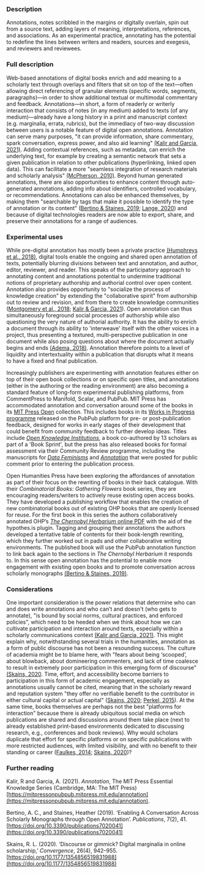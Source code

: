 ### Description

Annotations, notes scribbled in the margins or digitally overlain, spin out from a source text, adding layers of meaning, interpretations, references, and associations. As an experimental practice, annotating has the potential to redefine the lines between writers and readers, sources and exegesis, and reviewers and reviewees.  

### Full description

Web-based annotations of digital books enrich and add meaning to a scholarly text through overlays and filters that sit on top of the text—often allowing direct referencing of granular elements (specific words, segments, paragraphs)—in order to show additional textual or multimodal commentary and feedback. Annotations—in short, a form of readerly or writerly interaction that consists of notes (in any medium) added to texts (of any medium)—already have a long history in a print and manuscript context (e.g. marginalia, errata, rubrics), but the immediacy of two-way discussion between users is a notable feature of digital open annotations. Annotation can serve many purposes, "it can provide information, share commentary, spark conversation, express power, and also aid learning" [(Kalir and Garcia, 2021)](https://mitpressonpubpub.mitpress.mit.edu/annotation). Adding contextual references, such as metadata, can enrich the underlying text, for example by creating a semantic network that sets a given publication in relation to other publications (hyperlinking, linked open data). This can facilitate a more "seamless integration of research materials and scholarly analysis" [(McPherson, 2010)](https://doi.org/10.3998/3336451.0013.208). Beyond human generated annotations, there are also opportunities to enhance content through auto-generated annotations, adding info about identifiers, controlled vocabulary, or recommendations. Annotations can also be enhanced themselves, by making them "searchable by tags that make it possible to identify the type of annotation or its content" ([Bertino & Staines, 2019](https://doi.org/10.3390/publications7020041); [Lange, 2020](https://doi.org/10.1515/9783110689112-011)) and because of digital technologies readers are now able to export, share, and preserve their annotations for a range of audiences.

### Experimental uses

While pre-digital annotation has mostly been a private practice [(Humphreys et al., 2018)](https://doi.org/10.3998/3336451.0021.102), digital tools enable the ongoing and shared open annotation of texts, potentially blurring divisions between text and annotation, and author, editor, reviewer, and reader. This speaks of the participatory approach to annotating content and annotations potential to undermine traditional notions of proprietary authorship and authorial control over open content. Annotation also provides opportunity to "socialize the process of knowledge creation" by extending the "collaborative spirit" from authorship out to review and revision, and from there to create knowledge communities ([Montgomery et al., 2018](https://doi.org/10.21428/99f89a34); [Kalir & Garcia, 2021](https://mitpressonpubpub.mitpress.mit.edu/annotation)). Open annotation can thus simultaneously foreground social processes of authorship while also questioning the very nature of authorial authority. It has the ability to enrich a document through its ability to 'interweave' itself with the other voices in a project, thus presenting a textured, multi-perspective publication in one document while also posing questions about where the document actually begins and ends [(Adema, 2018)](http://dx.doi.org/10.17613/M6DN3ZV67). Annotation therefore points to a level of liquidity and intertextuality within a publication that disrupts what it means to have a fixed and final publication.

Increasingly publishers are experimenting with annotation features either on top of their open book collections or on specific open titles, and annotations (either in the authoring or the reading environment) are also becoming a standard feature of long-form experimental publishing platforms, from CommentPress to Manifold, Scalar, and PubPub. MIT Press has accommodated annotation and conversation around some of the books in its [MIT Press Open](https://mitpressonpubpub.mitpress.mit.edu/) collection. This includes books in its [Works in Progress programme](https://wip.mitpress.mit.edu/) released on the PubPub platform for pre- or post-publication feedback, designed for works in early stages of their development that could benefit from community feedback to further develop ideas. Titles include [*Open Knowledge Institutions*](https://wip.mitpress.mit.edu/oki), a book co-authored by 13 scholars as part of a 'Book Sprint', but the press has also released books for formal assessment via their Community Review programme, including the manuscripts for [*Data Feminisms*](https://mitpressonpubpub.mitpress.mit.edu/data-feminism) and [*Annotation*](https://mitpressonpubpub.mitpress.mit.edu/annotation) that were posted for public comment prior to entering the publication process.

Open Humanities Press have been exploring the affordances of annotation as part of their focus on the rewriting of books in their back catalogue. With their *Combinatorial Books: Gathering Flowers* book series, they are encouraging readers/writers to actively reuse existing open access books. They have developed a publishing workflow that enables the creation of new combinatorial books out of existing OHP books that are openly licensed for reuse. For the first book in this series the authors collaboratively annotated OHP’s [*The Chernobyl Herbarium* online PDF](https://openhumanitiespress.org/books/download/Marder-Tondeur_2016_The-Chernobyl-Herbarium.pdf) with the aid of the hypothes.is plugin. Tagging and grouping their annotations the authors developed a tentative table of contents for their book-length rewriting, which they further worked out in pads and other collaborative writing environments. The published book will use the PubPub annotation function to link back again to the sections in *The Chernobyl Herbarium* it responds to. In this sense open annotation has the potential to enable more engagement with existing open books and to promote conversation across scholarly monographs [(Bertino & Staines, 2019)](https://doi.org/10.3390/publications7020041).

### Considerations

One important consideration is the power relations that determine who can and does write annotations and who can’t and doesn't (who gets to annotate), "is bound by social norms, cultural practices, and enforced policies", which need to be heeded when we think about how we can cultivate participation and interaction around texts, especially within a scholarly communications context [(Kalir and Garcia, 2021)](https://mitpressonpubpub.mitpress.mit.edu/annotation). This might explain why, notwithstanding several trials in the humanities, annotation as a form of public discourse has not been a resounding success. The culture of academia might be to blame here, with "fears about being ‘scooped’, about blowback, about domineering commenters, and lack of time coalesce to result in extremely poor participation in this emerging form of discourse" [(Skains, 2020](https://doi.org/10.1177/1354856519831988). Time, effort, and accessibility become barriers to participation in this form of academic engagement, especially as annotations usually cannot be cited, meaning that in the scholarly reward and reputation system "they offer no verifiable benefit to the contributor in either cultural capital or actual capital" ([Skains, 2020](https://doi.org/10.1177/1354856519831988); [Perkel, 2015](https://www.nature.com/articles/528153a)). At the same time, books themselves are perhaps not the best "platforms for interaction" because there is already ubiquitous social media on which publications are shared and discussions around them take place (next to already established print-based environments dedicated to discussing research, e.g., conferences and book reviews). Why would scholars duplicate that effort for specific platforms or on specific publications with more restricted audiences, with limited visibility, and with no benefit to their standing or career ([Faulkes, 2014](https://doi.org/10.1016/j.neuron.2014.03.032); [Skains, 2020](https://doi.org/10.1177/1354856519831988))?

### Further reading

Kalir, R and Garcia, A. (2021). *Annotation*, The MIT Press Essential Knowledge Series (Cambridge, MA: The MIT Press) [https://mitpressonpubpub.mitpress.mit.edu/annotation](https://mitpressonpubpub.mitpress.mit.edu/annotation).

Bertino, A. C., and Staines, Heather (2019). ‘Enabling A Conversation Across Scholarly Monographs through Open Annotation’. *Publications*, 7(2), 41. [https://doi.org/10.3390/publications7020041](https://doi.org/10.3390/publications7020041)

Skains, R. L. (2020). ‘Discourse or gimmick? Digital marginalia in online scholarship,’ *Convergence*, 26(4), 942–955. [https://doi.org/10.1177/1354856519831988](https://doi.org/10.1177/1354856519831988)